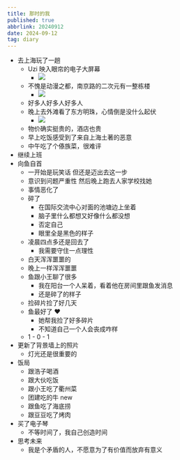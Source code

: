 ```yaml
---
title: 那时的我
published: true
abbrlink: 20240912
date: 2024-09-12
tag: diary
---
```


- 去上海玩了一趟
  - Uzi 映入眼帘的电子大屏幕
    - ![](https://cdn.jsdelivr.net/gh/jiechen257/personal-gallery@main/img/202409121856290.jpeg)
  - 不愧是动漫之都，南京路的二次元有一整栋楼
    - ![](https://cdn.jsdelivr.net/gh/jiechen257/personal-gallery@main/img/202409121914841.jpeg)
  - 好多人好多人好多人
  - 晚上去外滩看了东方明珠，心情倒是没什么起伏
    - ![](https://cdn.jsdelivr.net/gh/jiechen257/personal-gallery@main/img/202409121859563.jpeg)
  - 物价确实挺贵的，酒店也贵
  - 早上吃饭感受到了来自上海土著的恶意
  - 中午吃了个傣族菜，很难评
- 继续上班
- 向鱼自首
  - 一开始是玩笑话 但还是迈出去这一步
  - 意识到问题严重性 然后晚上跑去人家学校找她
  - 事情恶化了
  - 碎了
    - 在国际交流中心对面的池塘边上坐着
    - 脑子里什么都想又好像什么都没想
    - 否定自己
    - 眼里全是黑色的样子
  - 凌晨四点多还是回去了
    - 我需要守住一点理性
  - 白天浑浑噩噩的
  - 晚上一样浑浑噩噩
  - 鱼跟小王聊了很多
    - 我在阳台一个人呆着，看着他在房间里跟鱼发消息
    - 还是碎了的样子
  - 捡碎片捡了好几天
  - 鱼最好了 ❤️️
    - 她帮我捡了好多碎片
    - 不知道自己一个人会丧成咋样
  - 1 - 0 - 1
- 更新了背景墙上的照片
  - 灯光还是很重要的
- 饭局
  - 跟浩子喝酒
  - 跟大伙吃饭
  - 跟小王吃了衢州菜
  - 团建吃的牛 new
  - 跟鱼吃了海底捞
  - 跟豆豆吃了烤肉
- 买了电子琴
  - 不等时间了，我自己创造时间
- 思考未来
  - 我是个矛盾的人，不愿意为了有价值而放弃有意义